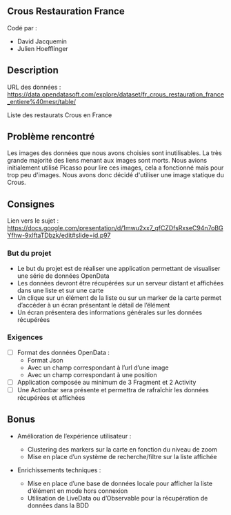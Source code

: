 
## Crous Restauration France
  
Codé par :   
 - David Jacquemin
 - Julien Hoefflinger

## Description  
  
URL des données : https://data.opendatasoft.com/explore/dataset/fr_crous_restauration_france_entiere%40mesr/table/
  
Liste des restaurats Crous en France
  
## Problème rencontré

Les images des données que nous avons choisies sont inutilisables.
La très grande majorité des liens menant aux images sont morts.
Nous avions initialement utilisé Picasso pour lire ces images, cela a fonctionné mais pour trop peu d'images.
Nous avons donc décidé d'utiliser une image statique du Crous.

## Consignes  
  
Lien vers le sujet : https://docs.google.com/presentation/d/1mwu2xx7_qfCZDfsRxseC94n7oBGYfhw-9xIftaTDbzk/edit#slide=id.p97  
  
### But du projet  
  
 - Le but du projet est de réaliser une application permettant de visualiser une série de données OpenData  
 - Les données devront être récupérées sur un serveur distant et affichées dans une liste et sur une carte  
 - Un clique sur un élément de la liste ou sur un marker de la carte permet d’accéder à un écran présentant le détail de l’élément  
 - Un écran présentera des informations générales sur les données récupérées  
  
### Exigences    
- [ ] Format des données OpenData :   
	 - Format Json  
	 - Avec un champ correspondant à l’url d’une image  
	 - Avec un champ correspondant à une position  
 - [ ] Application composée au minimum de 3 Fragment et 2 Activity  
 - [ ] Une Actionbar sera présente et permettra de rafraîchir les données récupérées et affichées
 
 ## Bonus
 
 - Amélioration de l’expérience utilisateur :
    - Clustering des markers sur la carte en fonction du niveau de zoom
    - Mise en place d’un système de recherche/filtre sur la liste affichée
 
 - Enrichissements techniques :
    - Mise en place d’une base de données locale pour afficher la liste d’élément en mode hors connexion
    - Utilisation de LiveData ou d’Observable pour la récupération de données dans la BDD
 

